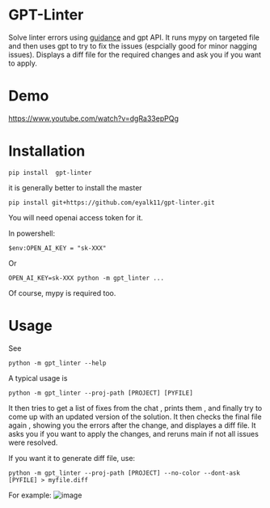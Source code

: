 # GPT-Linter
Solve linter errors using [guidance](https://github.com/microsoft/guidance) and gpt API.
It runs mypy on targeted file and then uses gpt to try to fix the issues (espcially good for minor nagging issues).
Displays a diff file for the required changes and ask you if you want to apply. 

# Demo

https://www.youtube.com/watch?v=dgRa33epPQg


# Installation
```
pip install  gpt-linter

```
it is generally better to install the master 

```
pip install git+https://github.com/eyalk11/gpt-linter.git
```

You will need openai access token for it. 

In powershell:
```
$env:OPEN_AI_KEY = "sk-XXX"
```
Or 
```
OPEN_AI_KEY=sk-XXX python -m gpt_linter ...
```

Of course, mypy is required too. 


# Usage
See 
```
python -m gpt_linter --help 
```

A typical usage is 
```
python -m gpt_linter --proj-path [PROJECT] [PYFILE]
```
It then tries to get a list of fixes from the chat , prints them , and finally try to come up with an updated version of the solution. 
It then checks the final file again , showing you the errors after the change, and displayes a diff file. It asks you if you want to apply the changes, 
and reruns main if not all issues were resolved. 

If you want it to generate diff file, use: 

```
python -m gpt_linter --proj-path [PROJECT] --no-color --dont-ask  [PYFILE] > myfile.diff 
```



For example: 
![image](https://github.com/eyalk11/gpt-linter/assets/72234965/ed4eebb2-b4a5-4cc5-ad02-4e2299a1ec20)


